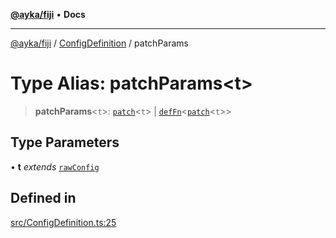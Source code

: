 [**@ayka/fiji**](../../../README.md) • **Docs**

***

[@ayka/fiji](../../../globals.md) / [ConfigDefinition](../README.md) / patchParams

# Type Alias: patchParams\<t\>

> **patchParams**\<`t`\>: [`patch`](../../../type-aliases/patch.md)\<`t`\> \| [`defFn`](defFn.md)\<[`patch`](../../../type-aliases/patch.md)\<`t`\>\>

## Type Parameters

• **t** *extends* [`rawConfig`](../../../type-aliases/rawConfig.md)

## Defined in

[src/ConfigDefinition.ts:25](https://github.com/AndreyMork/fiji/blob/12b645d5d3b10e56502863abdc8c7fe71f7e6190/src/ConfigDefinition.ts#L25)

